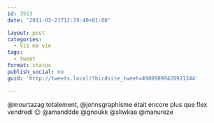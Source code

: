 ```yaml
---
id: 3513
date: '2011-03-21T12:29:40+01:00'

layout: post
categories:
  - Vis ma vie
tags:
  - tweet
format: status
publish_social: no
guid: 'http://tweets.local/?birdsite_tweet=49809899428921344'

---
```


@mourtazag totalement, @johnsgraphisme était encore plus que flex vendredi 😉 @amanddde @gnoukk @sliwkaa @manureze